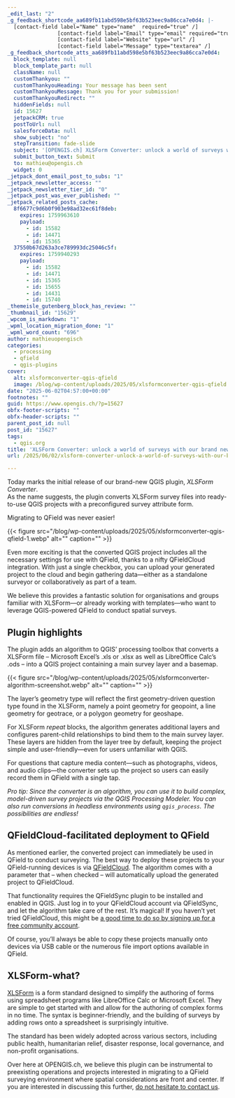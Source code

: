 ```yaml
---
_edit_last: "2"
_g_feedback_shortcode_aa689fb11abd598e5bf63b523eec9a86cca7e0d4: |-
  [contact-field label="Name" type="name"  required="true" /]
  				[contact-field label="Email" type="email" required="true" /]
  				[contact-field label="Website" type="url" /]
  				[contact-field label="Message" type="textarea" /]
_g_feedback_shortcode_atts_aa689fb11abd598e5bf63b523eec9a86cca7e0d4:
  block_template: null
  block_template_part: null
  className: null
  customThankyou: ""
  customThankyouHeading: Your message has been sent
  customThankyouMessage: Thank you for your submission!
  customThankyouRedirect: ""
  hiddenFields: null
  id: 15627
  jetpackCRM: true
  postToUrl: null
  salesforceData: null
  show_subject: "no"
  stepTransition: fade-slide
  subject: '[OPENGIS.ch] XLSForm Converter: unlock a world of surveys with our brand new QGIS plugin'
  submit_button_text: Submit
  to: mathieu@opengis.ch
  widget: 0
_jetpack_dont_email_post_to_subs: "1"
_jetpack_newsletter_access: ""
_jetpack_newsletter_tier_id: "0"
_jetpack_post_was_ever_published: ""
_jetpack_related_posts_cache:
  8f6677c9d6b0f903e98ad32ec61f8deb:
    expires: 1759963610
    payload:
      - id: 15582
      - id: 14471
      - id: 15365
  37550b67d263a3ce789993dc25046c5f:
    expires: 1759940293
    payload:
      - id: 15582
      - id: 14471
      - id: 15365
      - id: 15655
      - id: 14431
      - id: 15740
_themeisle_gutenberg_block_has_review: ""
_thumbnail_id: "15629"
_wpcom_is_markdown: "1"
_wpml_location_migration_done: "1"
_wpml_word_count: "696"
author: mathieuopengisch
categories:
  - processing
  - qfield
  - qgis-plugins
cover:
  alt: xlsformconverter-qgis-qfield
  image: /blog/wp-content/uploads/2025/05/xlsformconverter-qgis-qfield.webp
date: "2025-06-02T04:57:00+00:00"
footnotes: ""
guid: https://www.opengis.ch/?p=15627
obfx-footer-scripts: ""
obfx-header-scripts: ""
parent_post_id: null
post_id: "15627"
tags:
  - qgis.org
title: 'XLSForm Converter: unlock a world of surveys with our brand new QGIS plugin'
url: /2025/06/02/xlsform-converter-unlock-a-world-of-surveys-with-our-brand-new-qgis-plugin/

---
```

Today marks the initial release of our brand-new QGIS plugin, _XLSForm Converter_.  
As the name suggests, the plugin converts XLSForm survey files into ready-to-use QGIS projects with a preconfigured survey attribute form.

Migrating to QField was never easier!  

{{< figure src="/blog/wp-content/uploads/2025/05/xlsformconverter-qgis-qfield-1.webp" alt="" caption="" >}}

Even more exciting is that the converted QGIS project includes all the necessary settings for use with QField, thanks to a nifty QFieldCloud integration. With just a single checkbox, you can upload your generated project to the cloud and begin gathering data—either as a standalone surveyor or collaboratively as part of a team.

We believe this provides a fantastic solution for organisations and groups familiar with XLSForm—or already working with templates—who want to leverage QGIS-powered QField to conduct spatial surveys.

## Plugin highlights

The plugin adds an algorithm to QGIS’ processing toolbox that converts a XLSForm file – Microsoft Excel’s .xls or .xlsx as well as LibreOffice Calc’s .ods – into a QGIS project containing a main survey layer and a basemap.

{{< figure src="/blog/wp-content/uploads/2025/05/xlsformconverter-algorithm-screenshot.webp" alt="" caption="" >}}

The layer’s geometry type will reflect the first geometry-driven question type found in the XLSForm, namely a point geometry for geopoint, a line geometry for geotrace, or a polygon geometry for geoshape.

For XLSForm _repeat_ blocks, the algorithm generates additional layers and configures parent-child relationships to bind them to the main survey layer. These layers are hidden from the layer tree by default, keeping the project simple and user-friendly—even for users unfamiliar with QGIS.

For questions that capture media content—such as photographs, videos, and audio clips—the converter sets up the project so users can easily record them in QField with a single tap.

_Pro tip: Since the converter is an algorithm, you can use it to build complex, model-driven survey projects via the QGIS Processing Modeler. You can also run conversions in headless environments using `qgis_process`. The possibilities are endless!_

## QFieldCloud-facilitated deployment to QField

As mentioned earlier, the converted project can immediately be used in QField to conduct surveying. The best way to deploy these projects to your QField-running devices is via [QFieldCloud](https://qfield.cloud/). The algorithm comes with a parameter that – when checked – will automatically upload the generated project to QFieldCloud.

That functionality requires the QFieldSync plugin to be installed and enabled in QGIS. Just log in to your QFieldCloud account via QFieldSync, and let the algorithm take care of the rest. It’s magical! If you haven’t yet tried QFieldCloud, this might be [a good time to do so by signing up for a free community account](https://qfield.cloud/).

Of course, you’ll always be able to copy these projects manually onto devices via USB cable or the numerous file import options available in QField.

## XLSForm-what?

[XLSForm](https://xlsform.org/) is a form standard designed to simplify the authoring of forms using spreadsheet programs like LibreOffice Calc or Microsoft Excel. They are simple to get started with and allow for the authoring of complex forms in no time. The syntax is beginner-friendly, and the building of surveys by adding rows onto a spreadsheet is surprisingly intuitive.

The standard has been widely adopted across various sectors, including public health, humanitarian relief, disaster response, local governance, and non-profit organisations.

Over here at OPENGIS.ch, we believe this plugin can be instrumental to preexisting operations and projects interested in migrating to a QField surveying environment where spatial considerations are front and center. If you are interested in discussing this further, [do not hesitate to contact us](/#contact).

